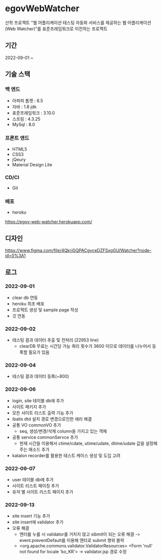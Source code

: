 # egovWebWatcher
산학 프로젝트 "웹 어플리케이션 테스팅 자동화 서비스를 제공하는 웹 어플리케이션(Web Watcher)"를 표준프레임워크로 이전하는 프로젝트

## 기간

2022-09-01 ~


## 기술 스택

### 백 엔드
- 아파피 톰켓 : 8.5
- 자바 : 1.8 jdk
- 표준프레임워크 : 3.10.0
- 스프링 : 4.3.25
- MySql : 8.0

### 프론트 엔드
- HTML5
- CSS3
- jQeury
- Material Design Lite

### CD/CI
- Git

### 배포

- heroku

https://egov-web-watcher.herokuapp.com/

## 디자인
https://www.figma.com/file/4QkriGQPACgyceDZFSxgGU/Watcher?node-id=0%3A1

## 로그

### 2022-09-01 
- clear db 연동
- heroku 최초 배포
- 프로젝트 생성 및 sample page 작성
- 깃 연동

### 2022-09-02
- 테스팅 결과 데이터 추출 및 전처리 (22953 line)
  * clearDB 무료는 시간당 가능 쿼리 횟수가 3600 이므로 데이터를 나누어서 등록할 필요가 있음 
  
### 2022-09-04
- 테스팅 결과 데이터 등록(~800)

### 2022-09-06
- login, site 테이블 db에 추가
- 사이트 패키지 추가
- 모든 사이트 리스트 출력 기능 추가
- ibatis dtd 설치 경로 변경으로인한 에러 해결
- 공통 VO commonVO 추가
  * seq, 생성/변경/삭제 column을 가지고 있는 객체
- 공통 service commonServce 추가
  * 현재 시간을 이용해서 ctime/cdate, utime/udate, dtime/udate 값을 설정해주는 매소드 추가
- katalon recorder를 활용한 테스트 케이스 생성 및 도입 고려

### 2022-09-07
- user 테이블 db에 추가
- 사이트 리스트 페이징 추가
- 유저 별 사이트 리스트 페이지 추가

### 2022-09-13
- site insert 기능 추가
- site insert에 validator 추가
- 오류 해결
  * 엔터를 누를 시 validator를 거치지 않고 sibmit이 되는 오류 해결 -> event.preventDefault를 이용해 엔터로 submit 행위 블락
  * <Warning> <org.apache.commons.validator.ValidatorResources> <BEA-000000> <Form 'null' not found for locale 'ko_KR'> -> validator.jsp 경로 수정
